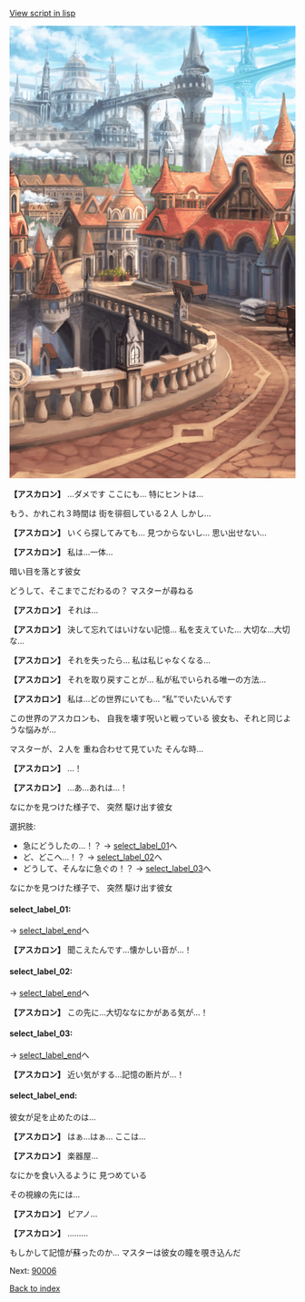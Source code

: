 [View script in lisp](../scripts/10232202.txt)

![town.png](../images/backgrounds/town.png)

**【アスカロン】**
…ダメです
ここにも…
特にヒントは…

もう、かれこれ３時間は
街を徘徊している２人
しかし…

**【アスカロン】**
いくら探してみても…
見つからないし…
思い出せない…

**【アスカロン】**
私は…一体…

暗い目を落とす彼女

どうして、そこまでこだわるの？
マスターが尋ねる

**【アスカロン】**
それは…

**【アスカロン】**
決して忘れてはいけない記憶…
私を支えていた…
大切な…大切な…

**【アスカロン】**
それを失ったら…
私は私じゃなくなる…

**【アスカロン】**
それを取り戻すことが…
私が私でいられる唯一の方法…

**【アスカロン】**
私は…どの世界にいても…
“私”でいたいんです

この世界のアスカロンも、
自我を壊す呪いと戦っている
彼女も、それと同じような悩みが…

マスターが、２人を
重ね合わせて見ていた
そんな時…

**【アスカロン】**
…！

**【アスカロン】**
…あ…あれは…！

なにかを見つけた様子で、
突然 駆け出す彼女

選択肢:
- 急にどうしたの…！？ → [select_label_01](#select_label_01)へ
- ど、どこへ…！？ → [select_label_02](#select_label_02)へ
- どうして、そんなに急ぐの！？ → [select_label_03](#select_label_03)へ

なにかを見つけた様子で、
突然 駆け出す彼女

#### select_label_01:
 → [select_label_end](#select_label_end)へ

**【アスカロン】**
聞こえたんです…懐かしい音が…！

#### select_label_02:
 → [select_label_end](#select_label_end)へ

**【アスカロン】**
この先に…大切ななにかがある気が…！

#### select_label_03:
 → [select_label_end](#select_label_end)へ

**【アスカロン】**
近い気がする…記憶の断片が…！

#### select_label_end:

彼女が足を止めたのは…

**【アスカロン】**
はぁ…はぁ…
ここは…

**【アスカロン】**
楽器屋…

なにかを食い入るように
見つめている

その視線の先には…

**【アスカロン】**
ピアノ…

**【アスカロン】**
………

もしかして記憶が蘇ったのか…
マスターは彼女の瞳を覗き込んだ

Next: [90006](90006.md)

[Back to index](index.md)
